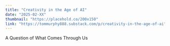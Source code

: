 ```yaml
---
title: "Creativity in the Age of AI"
date: "2025-02-XX"
thumbnail: "https://placehold.co/200x150"
link: "https://tommurphy888.substack.com/p/creativity-in-the-age-of-ai"
---
```

A Question of What Comes Through Us